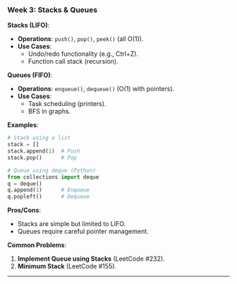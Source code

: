 
### **Week 3: Stacks & Queues**  
**Stacks (LIFO)**:  
- **Operations**: `push()`, `pop()`, `peek()` (all O(1)).  
- **Use Cases**:  
  - Undo/redo functionality (e.g., Ctrl+Z).  
  - Function call stack (recursion).  

**Queues (FIFO)**:  
- **Operations**: `enqueue()`, `dequeue()` (O(1) with pointers).  
- **Use Cases**:  
  - Task scheduling (printers).  
  - BFS in graphs.  

**Examples**:  
```python
# Stack using a list
stack = []
stack.append(1)  # Push
stack.pop()      # Pop

# Queue using deque (Python)
from collections import deque
q = deque()
q.append(1)      # Enqueue
q.popleft()      # Dequeue
```

**Pros/Cons**:  
- Stacks are simple but limited to LIFO.  
- Queues require careful pointer management.  

**Common Problems**:  
1. **Implement Queue using Stacks** (LeetCode #232).  
2. **Minimum Stack** (LeetCode #155).  

---
